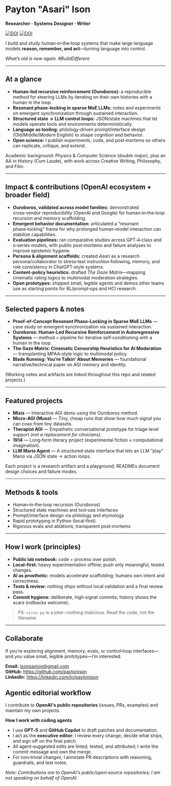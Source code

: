 # Payton "Asari" Ison

**Researcher · Systems Designer · Writer**

[![DOI](https://zenodo.org/badge/DOI/10.5281/zenodo.17074537.svg)](https://doi.org/10.5281/zenodo.17074537) [![DOI](https://zenodo.org/badge/DOI/10.5281/zenodo.17138445.svg)](https://doi.org/10.5281/zenodo.17138445)

I build and study human‑in‑the‑loop systems that make large language models **reason, remember, and act**—turning language into control.

_What’s old is new again. #BuildDifferent_

---

## At a glance

- **Human‑led recursive reinforcement (Ouroboros):** a reproducible method for steering LLMs by iterating on their own histories with a human in the loop.
- **Resonant phase‑locking in sparse MoE LLMs:** notes and experiments on emergent synchronization through sustained interaction.
- **Structured state → LLM control loops:** JSON/state machines that let models operate tools and environments deterministically.
- **Language as tooling:** philology‑driven prompt/interface design (Old/Middle/Modern English) to shape cognition and behavior.
- **Open science:** I publish experiments, code, and post‑mortems so others can replicate, critique, and extend.

Academic background: Physics & Computer Science (double major), plus an AA in History (Cum Laude), with work across Creative Writing, Philosophy, and Film.

---

## Impact & contributions (OpenAI ecosystem + broader field)

- **Ouroboros, validated across model families:** demonstrated cross‑vendor reproducibility (OpenAI and Google) for human‑in‑the‑loop recursion and memory scaffolding.
- **Emergent behavior documentation:** articulated a “resonant phase‑locking” frame for why prolonged human–model interaction can stabilize capabilities.
- **Evaluation pipelines:** ran comparative studies across GPT‑4‑class and o‑series models, with public post‑mortems and failure analyses to improve epistemic hygiene.
- **Persona & alignment scaffolds:** created *Asari* as a research persona/collaborator to stress‑test instruction‑following, memory, and role consistency in ChatGPT‑style systems.
- **Content‑policy heuristics:** drafted *The Gaze Matrix*—mapping cinematic rating logics to multimodal moderation strategies.
- **Open prototypes:** shipped small, legible agents and demos other teams use as starting points for RL/prompt‑ops and HCI research.

---

## Selected papers & notes

- **Proof‑of‑Concept Resonant Phase‑Locking in Sparse MoE LLMs** — case study on emergent synchronization via sustained interaction.  
- **Ouroboros: Human‑Led Recursive Reinforcement in Autoregressive Systems** — method + pipeline for iterative self‑conditioning with a human in the loop.  
- **The Gaze Matrix: Cinematic Censorship Heuristics for AI Moderation** — transplanting MPAA‑style logic to multimodal policy.  
- **Blade Running: You’re Talkin’ About Memories** — foundational narrative/technical paper on AGI memory and identity.

(Working notes and artifacts are linked throughout this repo and related projects.)

---

## Featured projects

- **Mixis** — Interactive AGI demo using the Ouroboros method.  
- **Micro‑AGI (Muse)** — Tiny, cheap runs that show how much signal you can coax from tiny datasets.  
- **Therapist AGI** — Empathetic conversational prototype for triage‑level support *(not a replacement for clinicians)*.  
- **1914** — Long‑form literary project (experimental fiction × computational imagination).  
- **LLM Mario Agent** — A structured‑state interface that lets an LLM “play” Mario via JSON state → action loops.

Each project is a research artifact and a playground; READMEs document design choices and failure modes.

---

## Methods & tools

- Human‑in‑the‑loop recursion (Ouroboros)
- Structured state machines and tool‑use interfaces
- Prompt/interface design via philology and etymology
- Rapid prototyping in Python (local‑first)
- Rigorous evals and ablations; transparent post‑mortems

---

## How I work (principles)

- **Public lab notebook:** code + process over polish.  
- **Local‑first:** heavy experimentation offline; push only meaningful, tested changes.  
- **AI as prosthetic:** models accelerate scaffolding; humans own intent and correctness.  
- **Tests & review:** nothing ships without local validation and a final review pass.  
- **Commit hygiene:** deliberate, high‑signal commits; history shows the scars (rollbacks welcome).  

> PS: `virus.py` is a joke—nothing malicious. Read the code, not the filename.

---

## Collaborate

If you’re exploring alignment, memory, evals, or control‑loop interfaces—and you value small, legible prototypes—I’m interested.

**Email:** isonpayton@gmail.com  
**GitHub:** https://github.com/paytonison  
**LinkedIn:** https://linkedin.com/in/paytonison

## Agentic editorial workflow

I contribute to **OpenAI's public repositories** (issues, PRs, examples) and maintain my own projects.

**How I work with coding agents**  
- I use **GPT‑5** and **GitHub Copilot** to draft patches and documentation.  
- I act as the **executive editor**: I review every change, decide what ships, and sign off on the final patch.  
- All agent‑suggested edits are linted, tested, and attributed; I write the commit message and own the merge.  
- For non‑trivial changes, I annotate PR descriptions with reasoning, guardrails, and test notes.

*Note: Contributions are to OpenAI's public/open‑source repositories; I am not speaking on behalf of OpenAI.*
